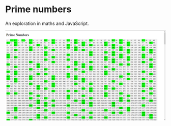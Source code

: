Prime numbers
=============

An exploration in maths and JavaScript.

![Screenshot](screenshot.png)
